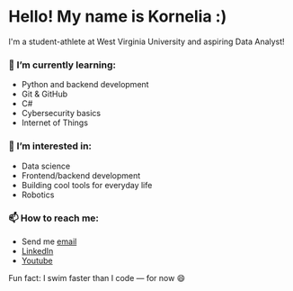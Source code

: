 # Hello! My name is Kornelia :)

I'm a student-athlete at West Virginia University and aspiring Data Analyst!

### 🌱 I’m currently learning:
- Python and backend development
- Git & GitHub
- C#
- Cybersecurity basics
- Internet of Things

### 💼 I’m interested in:
- Data science
- Frontend/backend development
- Building cool tools for everyday life
- Robotics

### 📫 How to reach me:
- Send me [email](mailto:kornelia.buszka@gmail.com)
- [LinkedIn](https://www.linkedin.com/in/kornelia-buszka/) 
- [Youtube](https://www.youtube.com/@kornelia_buszka)

Fun fact: I swim faster than I code — for now 😄
